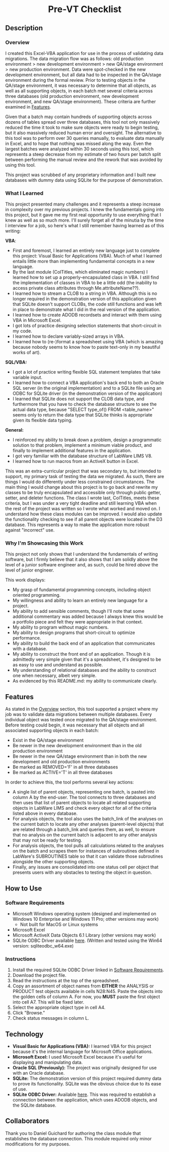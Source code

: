 # <div align="center">Pre-VT Checklist</div>


## Description
### Overview
I created this Excel-VBA application for use in the process of validating data migrations. The data migration flow was as follows: old production environment > new development environment > new QA/stage environment > new production environment. Data were spot-checked in the new development environment, but all data had to be inspected in the QA/stage environment during the formal review. Prior to testing objects in the QA/stage environment, it was necessary to determine that all objects, as well as all supporting objects, in each batch met several criteria across three databases (old production environment, new development environment, and new QA/stage environment). These criteria are further examined in [Features](#features).

Given that a batch may contain hundreds of supporting objects across dozens of tables spread over three databases, this tool not only massively reduced the time it took to make sure objects were ready to begin testing, but it also massively reduced human error and oversight. The alternative to this tool was to perform over 30 queries manually, to evaluate data manually in Excel, and to hope that nothing was missed along the way. Even the largest batches were analyzed within 30 seconds using this tool, which represents a steep decrease from my estimate of two hours per batch split between performing the manual review and the rework that was avoided by using this tool.

This project was scrubbed of any proprietary information and I built new databases with dummy data using SQLite for the purpose of demonstration.

### What I Learned
This project presented many challenges and it represents a steep increase in complexity over my previous projects. I knew the fundamentals going into this project, but it gave me my first real opportunity to use everything that I knew as well as so much more. I'll surely forget all of the minutia by the time I interview for a job, so here's what I still remember having learned as of this writing:

**VBA**:
* First and foremost, I learned an entirely new language just to complete this project: Visual Basic for Applications (VBA). Much of what I learned entails little more than implementing fundamental concepts in a new language.
* By the last module (ColTitles, which eliminated magic numbers) I learned how to set up a properly-encapsulated class in VBA. I still find the implementation of classes in VBA to be a little odd (the inability to access private class attributes through Me.attributeName??).
* I learned how to stream a CLOB to a string in VBA. Although this is no longer required in the demonstration version of this application given that SQLite doesn't support CLOBs, the code still functions and was left in place to demonstrate what I did in the real version of the application.
* I learned how to create ADODB recordsets and interact with them using VBA in Microsoft Excel.
* I got lots of practice designing selection statements that short-circuit in my code.
* I learned how to declare variably-sized arrays in VBA.
* I learned how to (re-)format a spreadsheet using VBA (which is amazing because nobody seems to know how to paste text-only in my beautiful works of art).

**SQL/VBA:**
* I got a lot of practice writing flexible SQL statement templates that take variable input.
* I learned how to connect a VBA application's back end to both an Oracle SQL server (in the original implementation) and to a SQLite file using an ODBC for SQLite driver (in the demonstration version of the application)
* I learned that SQLite does not support the CLOB data type, and furthermore that you have to check the database structure to see the actual data type, because "SELECT type_of() FROM <table_name>" seems only to return the data type that SQLite thinks is appropriate given its flexible data typing.

**General:**
* I reinforced my ability to break down a problem, design a programmatic solution to that problem, implement a minimum viable product, and finally to implement additional features in the application.
* I got very familiar with the database structure of LabWare LIMS V8.
* I learned how to run macros from an ActiveX button in Excel.


This was an extra-curricular project that was secondary to, but intended to support, my primary task of testing the data we migrated. As such, there are things I would do differently under less constrained circumstances.  The main thing I would change about this project is to go back and rewrite my classes to be truly encapsulated and accessible only through public getter, setter, and deleter functions. The class I wrote last, ColTitles, meets these criteria, but I was under a very tight deadline and still learning VBA when the rest of the project was written so I wrote what worked and moved on. I understand how these class modules can be improved. I would also update the functionality checking to see if all parent objects were located in the D3 database. This represents a way to make the application more robust against "incorrect" use.

### Why I'm Showcasing this Work
This project not only shows that I understand the fundamentals of writing software, but I firmly believe that it also shows that I am solidly above the level of a junior software engineer and, as such, could be hired *above* the level of junior engineer.

This work displays:
* My grasp of fundamental programming concepts, including object oriented programming.
* My willingness and ability to learn an entirely new language for a project.
* My ability to add sensible comments, though I'll note that some additional commentary was added because I always knew this would be a portfolio piece and felt they were appropriate in that context.
* My ability to program without magic numbers.
* My ability to design programs that short-circuit to optimize performance.
* My ability to build the back end of an application that communicates with a database.
* My ability to construct the front end of an application. Though it is admittedly very simple given that it's a spreadsheet, it's designed to be as easy to use and understand as possible.
* My understanding of relational databases and the ability to construct one when necessary, albeit very simple.
* As evidenced by this README.md: my ability to communicate clearly.


## Features

As stated in the [Overview](#overview) section, this tool supported a project where my job was to validate data migrations between multiple databases. Every individual object was tested once migrated to the QA/stage environment. Before testing could begin, it was necessary that all objects and all associated supporting objects in each batch:
* Exist in the QA/stage environment
* Be newer in the new development environment than in the old production environment
* Be newer in the new QA/stage environment than in both the new development and old production environments
* Be marked as REMOVED='F' in all three databases
* Be marked as ACTIVE='T' in all three databases

In order to achieve this, the tool performs several key actions:
* A single list of parent objects, representing one batch, is pasted into column A by the end-user. The tool connects to three databases and then uses that list of parent objects to locate all related supporting objects in LabWare LIMS and check every object for all of the criteria listed above in every database.
* For analysis objects, the tool also uses the batch_link of the analyses on the current batch to locate any other analyses (parent-level objects) that are related through a batch_link and queries them, as well, to ensure that no analysis on the current batch is adjacent to any other analysis that may not be ready for testing.
* For analysis objects, the tool pulls all calculations related to the analyses on the batch and scrapes them for instances of subroutines defined in LabWare's SUBROUTINES table so that it can validate those subroutines alongside the other supporting objects.
* Finally, any issues are consolidated into one status cell per object that presents users with any obstacles to testing the object in question.

## How to Use
### Software Requirements
* Microsoft Windows operating system (designed and implemented on Windows 10 Enterprise and Windows 11 Pro; other versions may work)
  * Not built for MacOS or Linux systems
* Microsoft Excel
* Microsoft ActiveX Data Objects 6.1 Library (other versions may work)
* SQLite ODBC Driver available <a href="http://www.ch-werner.de/sqliteodbc/" target="_blank">here</a>. (Written and tested using the Win64 version: sqliteodbc_w64.exe)

### Instructions
1. Install the required SQLite ODBC Driver linked in [Software Requirements](#software-requirements).
2. Download the project file.
3. Read the instructions at the top of the spreadsheet.
4. Copy an assortment of object names from __EITHER__ the ANALYSIS or PRODUCT test objects available in cells N28:N45. Paste the objects into the golden cells of column A. For now, you __MUST__ paste the first object into cell A7. This will be fixed later.
5. Select the appropriate object type in cell A4.
6. Click "Browse."
7. Check status messages in column L.

## Technology
* **Visual Basic for Applications (VBA):** I learned VBA for this project because it's the internal language for Microsoft Office applications.
* **Microsoft Excel:** I used Microsoft Excel because it's useful for displaying and manipulating data.
* **Oracle SQL (Previously):** The project was originally designed for use with an Oracle database.
* **SQLite:** The demonstration version of this project required dummy data to prove its functionality. SQLite was the obvious choice due to its ease of use.
* **SQLite ODBC Driver:** Available <a href="http://www.ch-werner.de/sqliteodbc/" target="_blank">here</a>. This was required to establish a connection between the application, which uses ADODB objects, and the SQLite database.

## Collaborators
Thank you to Daniel Guichard for authoring the class module that establishes the database connection. This module required only minor modifications for my purposes.